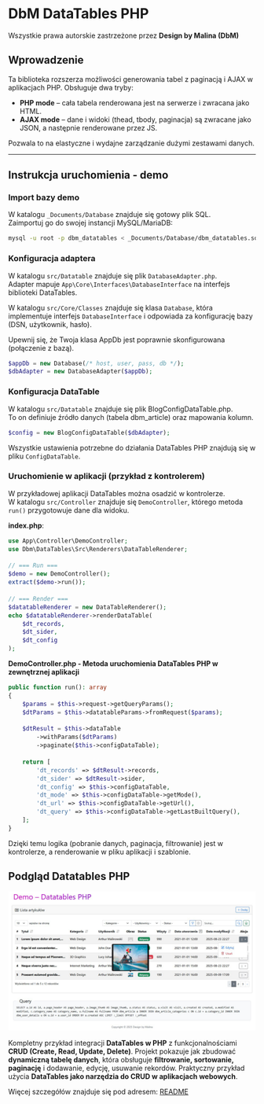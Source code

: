 # DbM DataTables PHP

Wszystkie prawa autorskie zastrzeżone przez **Design by Malina (DbM)**

## Wprowadzenie
Ta biblioteka rozszerza możliwości generowania tabel z paginacją i AJAX w aplikacjach PHP. Obsługuje dwa tryby:
- **PHP mode** – cała tabela renderowana jest na serwerze i zwracana jako HTML.
- **AJAX mode** – dane i widoki (thead, tbody, paginacja) są zwracane jako JSON, a następnie renderowane przez JS.

Pozwala to na elastyczne i wydajne zarządzanie dużymi zestawami danych.

---

## Instrukcja uruchomienia - demo

### Import bazy demo  
W katalogu `_Documents/Database` znajduje się gotowy plik SQL.  
Zaimportuj go do swojej instancji MySQL/MariaDB:  

```bash
mysql -u root -p dbm_datatables < _Documents/Database/dbm_datatables.sql
```

### Konfiguracja adaptera  
W katalogu `src/Datatable` znajduje się plik `DatabaseAdapter.php`.  
Adapter mapuje `App\Core\Interfaces\DatabaseInterface` na interfejs biblioteki DataTables.  

W katalogu `src/Core/Classes` znajduje się klasa `Database`, która implementuje interfejs `DatabaseInterface` i odpowiada za konfigurację bazy (DSN, użytkownik, hasło).  

Upewnij się, że Twoja klasa AppDb jest poprawnie skonfigurowana (połączenie z bazą).  

```php
$appDb = new Database(/* host, user, pass, db */);
$dbAdapter = new DatabaseAdapter($appDb);
```

### Konfiguracja DataTable  
W katalogu `src/Datatable` znajduje się plik BlogConfigDataTable.php.  
To on definiuje źródło danych (tabela dbm_article) oraz mapowania kolumn.  

```php
$config = new BlogConfigDataTable($dbAdapter);
```

Wszystkie ustawienia potrzebne do działania DataTables PHP znajdują się w pliku `ConfigDataTable`.

### Uruchomienie w aplikacji (przykład z kontrolerem)  
W przykładowej aplikacji DataTables można osadzić w kontrolerze.  
W katalogu `src/Controller` znajduje się `DemoController`, którego metoda `run()` przygotowuje dane dla widoku.  

**index.php**:  
```php
use App\Controller\DemoController;
use Dbm\DataTables\Src\Renderers\DataTableRenderer;

// === Run ===
$demo = new DemoController();
extract($demo->run());

// === Render ===
$datatableRenderer = new DataTableRenderer();
echo $datatableRenderer->renderDataTable(
    $dt_records,
    $dt_sider,
    $dt_config
);
```

**DemoController.php - Metoda uruchomienia DataTables PHP w zewnętrznej aplikacji**

```php
public function run(): array
{
    $params = $this->request->getQueryParams();
    $dtParams = $this->datatableParams->fromRequest($params);

    $dtResult = $this->dataTable
        ->withParams($dtParams)
        ->paginate($this->configDataTable);

    return [
        'dt_records' => $dtResult->records,
        'dt_sider' => $dtResult->sider,
        'dt_config' => $this->configDataTable,
        'dt_mode' => $this->configDataTable->getMode(),
        'dt_url' => $this->configDataTable->getUrl(),
        'dt_query' => $this->configDataTable->getLastBuiltQuery(),
    ];
}
```

Dzięki temu logika (pobranie danych, paginacja, filtrowanie) jest w kontrolerze, a renderowanie w pliku aplikacji i szablonie.

## Podgląd Datatables PHP

![Podgląd Datatables](./public/images/screenshot.png)

Kompletny przykład integracji **DataTables w PHP** z funkcjonalnościami **CRUD (Create, Read, Update, Delete)**. Projekt pokazuje jak zbudować **dynamiczną tabelę danych**, która obsługuje **filtrowanie, sortowanie, paginację** i dodawanie, edycję, usuwanie rekordów. Praktyczny przykład użycia **DataTables jako narzędzia do CRUD w aplikacjach webowych**.

Więcej szczegółów znajduje się pod adresem: [README](https://github.com/artimman/datatables-php-demo/blob/main/libraries/dbm/datatables/README.md)
